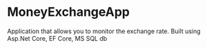 # MoneyExchangeApp
Application that allows you to monitor the exchange rate.
Built using Asp.Net Core, EF Core, MS SQL db
